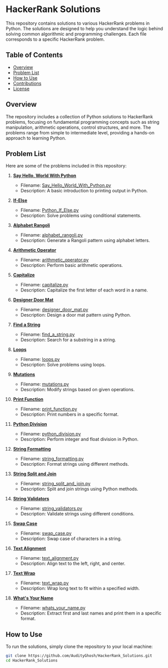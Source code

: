 # HackerRank Solutions

This repository contains solutions to various HackerRank problems in Python. The solutions are designed to help you understand the logic behind solving common algorithmic and programming challenges. Each file corresponds to a specific HackerRank problem.

## Table of Contents
- [Overview](#overview)
- [Problem List](#problem-list)
- [How to Use](#how-to-use)
- [Contributions](#contributions)
- [License](#license)

## Overview
The repository includes a collection of Python solutions to HackerRank problems, focusing on fundamental programming concepts such as string manipulation, arithmetic operations, control structures, and more. The problems range from simple to intermediate level, providing a hands-on approach to learning Python.

## Problem List
Here are some of the problems included in this repository:

1. **[Say Hello, World With Python](https://github.com/AudityGhosh/HackerRank_Solutions/blob/main/Say_Hello_World_With_Python.py)**  
   - Filename: [Say_Hello_World_With_Python.py](https://github.com/AudityGhosh/HackerRank_Solutions/blob/main/Say_Hello_World_With_Python.py)  
   - Description: A basic introduction to printing output in Python.

2. **[If-Else](https://github.com/AudityGhosh/HackerRank_Solutions/blob/main/Python_If_Else.py)**  
   - Filename: [Python_If_Else.py](https://github.com/AudityGhosh/HackerRank_Solutions/blob/main/Python_If_Else.py)  
   - Description: Solve problems using conditional statements.

3. **[Alphabet Rangoli](https://github.com/AudityGhosh/HackerRank_Solutions/blob/main/alphabet_rangoli.py)**  
   - Filename: [alphabet_rangoli.py](https://github.com/AudityGhosh/HackerRank_Solutions/blob/main/alphabet_rangoli.py)  
   - Description: Generate a Rangoli pattern using alphabet letters.

4. **[Arithmetic Operator](https://github.com/AudityGhosh/HackerRank_Solutions/blob/main/arithmetic_operator.py)**  
   - Filename: [arithmetic_operator.py](https://github.com/AudityGhosh/HackerRank_Solutions/blob/main/arithmetic_opeator.py)  
   - Description: Perform basic arithmetic operations.

5. **[Capitalize](https://github.com/AudityGhosh/HackerRank_Solutions/blob/main/capitalize.py)**  
   - Filename: [capitalize.py](https://github.com/AudityGhosh/HackerRank_Solutions/blob/main/capitalize.py)  
   - Description: Capitalize the first letter of each word in a name.

6. **[Designer Door Mat](https://github.com/AudityGhosh/HackerRank_Solutions/blob/main/designer_door_mat.py)**  
   - Filename: [designer_door_mat.py](https://github.com/AudityGhosh/HackerRank_Solutions/blob/main/designer_door_mat.py)  
   - Description: Design a door mat pattern using Python.

7. **[Find a String](https://github.com/AudityGhosh/HackerRank_Solutions/blob/main/find_a_string.py)**  
   - Filename: [find_a_string.py](https://github.com/AudityGhosh/HackerRank_Solutions/blob/main/find_a_string.py)  
   - Description: Search for a substring in a string.

8. **[Loops](https://github.com/AudityGhosh/HackerRank_Solutions/blob/main/loops.py)**  
   - Filename: [loops.py](https://github.com/AudityGhosh/HackerRank_Solutions/blob/main/loops.py)  
   - Description: Solve problems using loops.

9. **[Mutations](https://github.com/AudityGhosh/HackerRank_Solutions/blob/main/mutations.py)**  
   - Filename: [mutations.py](https://github.com/AudityGhosh/HackerRank_Solutions/blob/main/mutations.py)  
   - Description: Modify strings based on given operations.

10. **[Print Function](https://github.com/AudityGhosh/HackerRank_Solutions/blob/main/print_function.py)**  
    - Filename: [print_function.py](https://github.com/AudityGhosh/HackerRank_Solutions/blob/main/print_function.py)  
    - Description: Print numbers in a specific format.

11. **[Python Division](https://github.com/AudityGhosh/HackerRank_Solutions/blob/main/python_division.py)**  
    - Filename: [python_division.py](https://github.com/AudityGhosh/HackerRank_Solutions/blob/main/python_division.py)  
    - Description: Perform integer and float division in Python.

12. **[String Formatting](https://github.com/AudityGhosh/HackerRank_Solutions/blob/main/string_formatting.py)**  
    - Filename: [string_formatting.py](https://github.com/AudityGhosh/HackerRank_Solutions/blob/main/string_formatting.py)  
    - Description: Format strings using different methods.

13. **[String Split and Join](https://github.com/AudityGhosh/HackerRank_Solutions/blob/main/string_split_and_join.py)**  
    - Filename: [string_split_and_join.py](https://github.com/AudityGhosh/HackerRank_Solutions/blob/main/string_split_and_join.py)  
    - Description: Split and join strings using Python methods.

14. **[String Validators](https://github.com/AudityGhosh/HackerRank_Solutions/blob/main/string_validators.py)**  
    - Filename: [string_validators.py](https://github.com/AudityGhosh/HackerRank_Solutions/blob/main/string_validators.py)  
    - Description: Validate strings using different conditions.

15. **[Swap Case](https://github.com/AudityGhosh/HackerRank_Solutions/blob/main/swap_case.py)**  
    - Filename: [swap_case.py](https://github.com/AudityGhosh/HackerRank_Solutions/blob/main/swap_case.py)  
    - Description: Swap case of characters in a string.

16. **[Text Alignment](https://github.com/AudityGhosh/HackerRank_Solutions/blob/main/text_alignment.py)**  
    - Filename: [text_alignment.py](https://github.com/AudityGhosh/HackerRank_Solutions/blob/main/text_alignment.py)  
    - Description: Align text to the left, right, and center.

17. **[Text Wrap](https://github.com/AudityGhosh/HackerRank_Solutions/blob/main/text_wrap.py)**  
    - Filename: [text_wrap.py](https://github.com/AudityGhosh/HackerRank_Solutions/blob/main/text_wrap.py)  
    - Description: Wrap long text to fit within a specified width.

18. **[What's Your Name](https://github.com/AudityGhosh/HackerRank_Solutions/blob/main/whats_your_name.py)**  
    - Filename: [whats_your_name.py](https://github.com/AudityGhosh/HackerRank_Solutions/blob/main/whats_your_name.py)  
    - Description: Extract first and last names and print them in a specific format.

## How to Use
To run the solutions, simply clone the repository to your local machine:

```bash
git clone https://github.com/AudityGhosh/HackerRank_Solutions.git
cd HackerRank_Solutions
